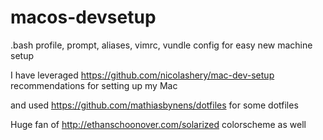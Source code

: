 # macos-devsetup
.bash profile, prompt, aliases, vimrc, vundle config for easy new machine setup

I have leveraged https://github.com/nicolashery/mac-dev-setup recommendations for setting up my Mac

and used https://github.com/mathiasbynens/dotfiles for some dotfiles

Huge fan of http://ethanschoonover.com/solarized colorscheme as well


